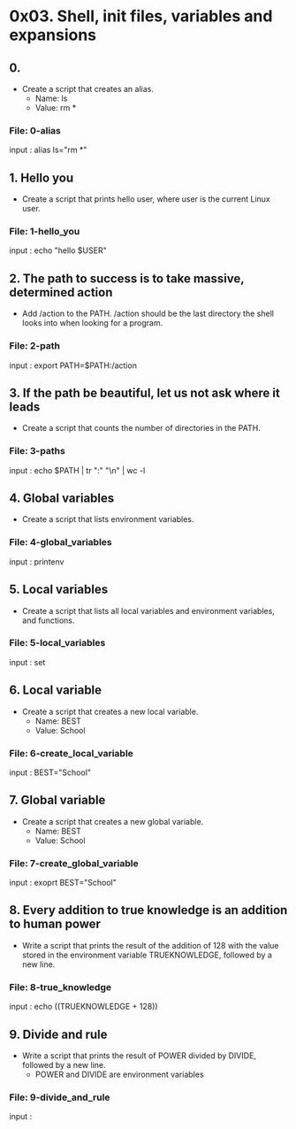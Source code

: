 # 0x03. Shell, init files, variables and expansions
## 0. <o>
* Create a script that creates an alias.
  * Name: ls
  * Value: rm *
### File: 0-alias
input : alias ls="rm *"
## 1. Hello you
* Create a script that prints hello user, where user is the current Linux user.
### File: 1-hello_you
input : echo "hello $USER"
## 2. The path to success is to take massive, determined action
* Add /action to the PATH. /action should be the last directory the shell looks into when looking for a program.
### File: 2-path
input : export PATH=$PATH:/action
## 3. If the path be beautiful, let us not ask where it leads
* Create a script that counts the number of directories in the PATH.
### File: 3-paths
input : echo $PATH | tr ":" "\n" | wc -l
## 4. Global variables
* Create a script that lists environment variables.
### File: 4-global_variables
input : printenv
## 5. Local variables
* Create a script that lists all local variables and environment variables, and functions.
### File: 5-local_variables
input : set
## 6. Local variable
* Create a script that creates a new local variable.
  * Name: BEST
  * Value: School
### File: 6-create_local_variable
input : BEST="School"
## 7. Global variable
* Create a script that creates a new global variable.
  * Name: BEST
  * Value: School
### File: 7-create_global_variable
input : exoprt BEST="School"
## 8. Every addition to true knowledge is an addition to human power
* Write a script that prints the result of the addition of 128 with the value stored in the environment variable TRUEKNOWLEDGE, followed by a new line.
### File: 8-true_knowledge
input : echo $(($TRUEKNOWLEDGE + 128))
## 9. Divide and rule
* Write a script that prints the result of POWER divided by DIVIDE, followed by a new line. 
  * POWER and DIVIDE are environment variables
### File: 9-divide_and_rule
input :
